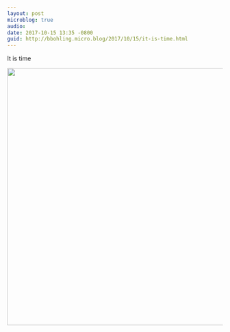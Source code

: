 ```yaml
---
layout: post
microblog: true
audio: 
date: 2017-10-15 13:35 -0800
guid: http://bbohling.micro.blog/2017/10/15/it-is-time.html
---
```

It is time

<img src="http://micro.brandonbohling.com/uploads/2017/dc904fc234.jpg" width="599" height="600" />
